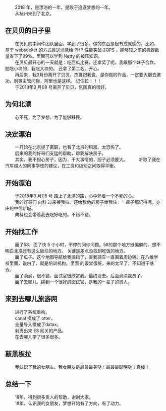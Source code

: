&nbsp;&nbsp;&nbsp;&nbsp;&nbsp;&nbsp;&nbsp;&nbsp;2018 年，是漂泊的一年，是敢于追逐梦想的一年。  
&nbsp;&nbsp;&nbsp;&nbsp;&nbsp;&nbsp;&nbsp;&nbsp;从杭州来到了北京。

## 在贝贝的日子里
&nbsp;&nbsp;&nbsp;&nbsp;&nbsp;&nbsp;&nbsp;&nbsp;在贝贝的中间件团队里面，学到了很多。做的东西是很有成就感的，比如，基于 websocket 的方式推送消息给 PHP 
性能突破 2QPS ，能够较之前的机器数量省下了99%。里面可以学到 Netty 的被压知识。  
&nbsp;&nbsp;&nbsp;&nbsp;&nbsp;&nbsp;&nbsp;&nbsp;在贝贝最开心的一天就是：吃西瓜比赛，还拿奖了呢。我跟那个妹子合作，她吃小块的，我吃大块的。
还拿了第二名。开心。  
&nbsp;&nbsp;&nbsp;&nbsp;&nbsp;&nbsp;&nbsp;&nbsp;再后来，我3月份离开了贝贝。杰哥跟我说，是你做的作品，一定要大胆去邀功，别等主管问你，阿里也是这样。
记住拉！！！  
&nbsp;&nbsp;&nbsp;&nbsp;&nbsp;&nbsp;&nbsp;&nbsp;于2018年3 月08 号离开了贝贝，氛围真的很好。

## 为何北漂
&nbsp;&nbsp;&nbsp;&nbsp;&nbsp;&nbsp;&nbsp;&nbsp;心不死，为了梦想，为了能够移民。

## 决定漂泊
&nbsp;&nbsp;&nbsp;&nbsp;&nbsp;&nbsp;&nbsp;&nbsp;一开始在北京提了离职，也看了北京的租房。太恐怖了。  
&nbsp;&nbsp;&nbsp;&nbsp;&nbsp;&nbsp;&nbsp;&nbsp;后来的我的好哥们支猛的帮助，帮我解决房子。  
&nbsp;&nbsp;&nbsp;&nbsp;&nbsp;&nbsp;&nbsp;&nbsp;其实，我不担心房子，因为，干大事情的，胆子必须要大。
&nbsp;&nbsp;&nbsp;&nbsp;&nbsp;&nbsp;&nbsp;&nbsp;听取了我在汽车超人的同事学徳的建议，在工资和级别之间取得平衡。

## 开始漂泊
&nbsp;&nbsp;&nbsp;&nbsp;&nbsp;&nbsp;&nbsp;&nbsp;于2018年3 月08 号 踏上了北漂的路，心中怀着一个不死的心。  
&nbsp;&nbsp;&nbsp;&nbsp;&nbsp;&nbsp;&nbsp;&nbsp;我的好哥们 向科 过来接我拉。还给我他的房子给我住，一辈子都记得呢。亦庄的中信新城。  
&nbsp;&nbsp;&nbsp;&nbsp;&nbsp;&nbsp;&nbsp;&nbsp;向科也会带着我去吃好吃的。不错不错。  

## 开始找工作
&nbsp;&nbsp;&nbsp;&nbsp;&nbsp;&nbsp;&nbsp;&nbsp;面了58，面了快 5 个小时，不停的问你问题。58的那个地方挺偏僻的。想不明白北京还有这么破烂的地方。 
关键是差点没找到吃饭的地方。  
&nbsp;&nbsp;&nbsp;&nbsp;&nbsp;&nbsp;&nbsp;&nbsp;面了瓜子。这个地图导航给我搞错了，害我骑车一直围着周边转。在八维学校里面，说白了，就是培训机构。里面
的饭堂很脏。来的太早了，不知道干啥去。  
&nbsp;&nbsp;&nbsp;&nbsp;&nbsp;&nbsp;&nbsp;&nbsp;面了滴滴，很不错，面试官很欣赏我。最终没去，后面滴滴裁员了。  
&nbsp;&nbsp;&nbsp;&nbsp;&nbsp;&nbsp;&nbsp;&nbsp;面了去哪儿，碰到一个很好的面试官，是我的一辈子的贵人。   


## 来到去哪儿旅游网
&nbsp;&nbsp;&nbsp;&nbsp;&nbsp;&nbsp;&nbsp;&nbsp;进行了系统重构。  
&nbsp;&nbsp;&nbsp;&nbsp;&nbsp;&nbsp;&nbsp;&nbsp;canal 换成了 otter。  
&nbsp;&nbsp;&nbsp;&nbsp;&nbsp;&nbsp;&nbsp;&nbsp;全量导入换成了datax。  
&nbsp;&nbsp;&nbsp;&nbsp;&nbsp;&nbsp;&nbsp;&nbsp;剥离出来 ES 网关的产品。  
&nbsp;&nbsp;&nbsp;&nbsp;&nbsp;&nbsp;&nbsp;&nbsp;在去哪儿学了很多很多。

## 敲黑板拉
&nbsp;&nbsp;&nbsp;&nbsp;&nbsp;&nbsp;&nbsp;&nbsp;我认识了我的女朋友。我女朋友是最最最美哒！最最最聪明哒！真棒！



## 总结一下
&nbsp;&nbsp;&nbsp;&nbsp;&nbsp;&nbsp;&nbsp;&nbsp;18年，得到很多贵人的帮助，谢谢大家。  
&nbsp;&nbsp;&nbsp;&nbsp;&nbsp;&nbsp;&nbsp;&nbsp;18年，认识我的女朋友，梦想开始有了方向，有了动力。





